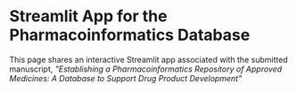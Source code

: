 # Streamlit App for the Pharmacoinformatics Database
This page shares an interactive Streamlit app associated with the submitted manuscript, *"Establishing a Pharmacoinformatics Repository of Approved Medicines: A Database to Support Drug Product Development"*
